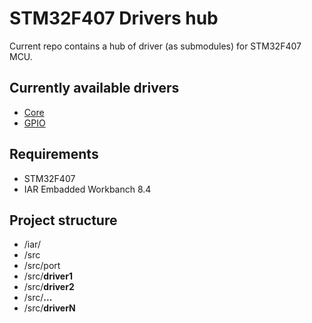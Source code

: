 # STM32F407 Drivers hub

Current repo contains a hub of driver (as submodules) for STM32F407 MCU.

## Currently available drivers 

- [Core](https://github.com/deda161/core) 
- [GPIO](https://github.com/deda161/gpio_driver)

## Requirements
- STM32F407
- IAR Embadded Workbanch 8.4

## Project structure

- /iar/
- /src
- /src/port
- /src/**driver1**
- /src/**driver2**
- /src/**...**
- /src/**driverN**
